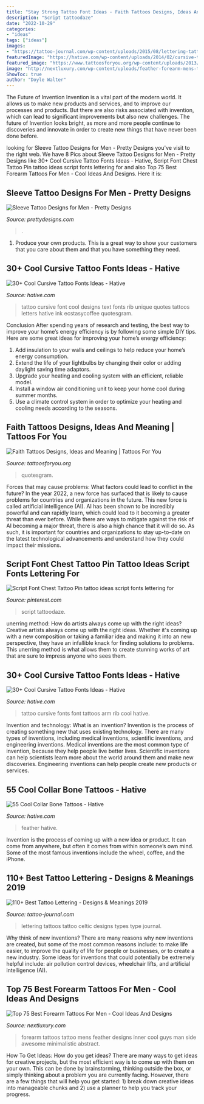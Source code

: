```yaml
---
title: "Stay Strong Tattoo Font Ideas - Faith Tattoos Designs, Ideas And Meaning"
description: "Script tattoodaze"
date: "2022-10-29"
categories:
- "ideas"
tags: ["ideas"]
images:
- "https://tattoo-journal.com/wp-content/uploads/2015/08/lettering-tattoos-34.jpg"
featuredImage: "https://hative.com/wp-content/uploads/2014/02/cursive-tattoos/cursive-text-tattoo-on-rib-4.JPG"
featured_image: "https://www.tattoosforyou.org/wp-content/uploads/2013/09/Faith-Tattoos-On-Wrist.jpg"
image: "http://nextluxury.com/wp-content/uploads/feather-forearm-mens-tattoos.jpg"
ShowToc: true
author: "Doyle Walter"
---
```



The Future of Invention
Invention is a vital part of the modern world. It allows us to make new products and services, and to improve our processes and products. But there are also risks associated with invention, which can lead to significant improvements but also new challenges. The future of Invention looks bright, as more and more people continue to discoveries and innovate in order to create new things that have never been done before.

	

		
looking for Sleeve Tattoo Designs for Men - Pretty Designs you've visit to the right web. We have 8 Pics about Sleeve Tattoo Designs for Men - Pretty Designs like 30+ Cool Cursive Tattoo Fonts Ideas - Hative, Script Font Chest Tattoo Pin tattoo ideas script fonts lettering for and also Top 75 Best Forearm Tattoos For Men - Cool Ideas And Designs. Here it is:
		
    
## Sleeve Tattoo Designs For Men - Pretty Designs

<img loading=lazy src="https://www.prettydesigns.com/wp-content/uploads/2015/01/Cool-Sleeve-Tattoo.jpg" onerror="this.onerror=null;this.src='https://tse2.mm.bing.net/th?id=OIP.tIocLSw7cpCf7qnSLoGqWAHaKm&amp;pid=15.1';" alt="Sleeve Tattoo Designs for Men - Pretty Designs">

_Source: prettydesigns.com_

>. 

	

1. Produce your own products. This is a great way to show your customers that you care about them and that you have something they need.

    
## 30+ Cool Cursive Tattoo Fonts Ideas - Hative

<img loading=lazy src="https://hative.com/wp-content/uploads/2014/02/cursive-tattoos/cursive-text-tattoo-on-rib-4.JPG" onerror="this.onerror=null;this.src='https://tse1.mm.bing.net/th?id=OIP._qCvfXbHkUIRcVtcBmE0ZAHaFj&amp;pid=15.1';" alt="30+ Cool Cursive Tattoo Fonts Ideas - Hative">

_Source: hative.com_

>tattoo cursive font cool designs text fonts rib unique quotes tattoos letters hative ink ecstasycoffee quotesgram. 

	

Conclusion
After spending years of research and testing, the best way to improve your home’s energy efficiency is by following some simple DIY tips. Here are some great ideas for improving your home’s energy efficiency: 
1. Add insulation to your walls and ceilings to help reduce your home’s energy consumption. 
2. Extend the life of your lightbulbs by changing their color or adding daylight saving time adaptors. 
3. Upgrade your heating and cooling system with an efficient, reliable model. 
4. Install a window air conditioning unit to keep your home cool during summer months. 
5. Use a climate control system in order to optimize your heating and cooling needs according to the seasons.

    
## Faith Tattoos Designs, Ideas And Meaning | Tattoos For You

<img loading=lazy src="https://www.tattoosforyou.org/wp-content/uploads/2013/09/Faith-Tattoos-On-Wrist.jpg" onerror="this.onerror=null;this.src='https://tse1.mm.bing.net/th?id=OIP.GLZYx6dTo7iTiyFUxD_WngHaMS&amp;pid=15.1';" alt="Faith Tattoos Designs, Ideas and Meaning | Tattoos For You">

_Source: tattoosforyou.org_

>quotesgram. 

	

Forces that may cause problems: What factors could lead to conflict in the future?
In the year 2022, a new force has surfaced that is likely to cause problems for countries and organizations in the future. This new force is called artificial intelligence (AI). AI has been shown to be incredibly powerful and can rapidly learn, which could lead to it becoming a greater threat than ever before. While there are ways to mitigate against the risk of AI becoming a major threat, there is also a high chance that it will do so. As such, it is important for countries and organizations to stay up-to-date on the latest technological advancements and understand how they could impact their missions.

    
## Script Font Chest Tattoo Pin Tattoo Ideas Script Fonts Lettering For

<img loading=lazy src="https://i.pinimg.com/736x/3b/8a/be/3b8abeaeff5150dbad9b9032e00bcc4f--script-fonts-chest-tattoo.jpg" onerror="this.onerror=null;this.src='https://tse2.mm.bing.net/th?id=OIP.hNug-_oNoeUiyTuRvpN7ywHaFQ&amp;pid=15.1';" alt="Script Font Chest Tattoo Pin tattoo ideas script fonts lettering for">

_Source: pinterest.com_

>script tattoodaze. 

	

unerring method: How do artists always come up with the right ideas?
Creative artists always come up with the right ideas. Whether it's coming up with a new composition or taking a familiar idea and making it into an new perspective, they have an infallible knack for finding solutions to problems. This unerring method is what allows them to create stunning works of art that are sure to impress anyone who sees them.

    
## 30+ Cool Cursive Tattoo Fonts Ideas - Hative

<img loading=lazy src="https://hative.com/wp-content/uploads/2014/02/cursive-tattoos/cursive-font-rib-tattoo-8.jpg" onerror="this.onerror=null;this.src='https://tse4.mm.bing.net/th?id=OIP.dMQn8EfCN1bEmSOa89Kp1wHaJ3&amp;pid=15.1';" alt="30+ Cool Cursive Tattoo Fonts Ideas - Hative">

_Source: hative.com_

>tattoo cursive fonts font tattoos arm rib cool hative. 

	

Invention and technology: What is an invention?
Invention is the process of creating something new that uses existing technology. There are many types of inventions, including medical inventions, scientific inventions, and engineering inventions. Medical inventions are the most common type of invention, because they help people live better lives. Scientific inventions can help scientists learn more about the world around them and make new discoveries. Engineering inventions can help people create new products or services.

    
## 55 Cool Collar Bone Tattoos - Hative

<img loading=lazy src="http://hative.com/wp-content/uploads/2014/03/collar-bone-tattoos/feather-script-letters-39.jpg" onerror="this.onerror=null;this.src='https://tse1.mm.bing.net/th?id=OIP.FL1O6PDUaMTg2eZIaJj9QwHaHa&amp;pid=15.1';" alt="55 Cool Collar Bone Tattoos - Hative">

_Source: hative.com_

>feather hative. 

	

Invention is the process of coming up with a new idea or product. It can come from anywhere, but often it comes from within someone’s own mind. Some of the most famous inventions include the wheel, coffee, and the iPhone.

    
## 110+ Best Tattoo Lettering - Designs &amp; Meanings 2019

<img loading=lazy src="https://tattoo-journal.com/wp-content/uploads/2015/08/lettering-tattoos-34.jpg" onerror="this.onerror=null;this.src='https://tse3.mm.bing.net/th?id=OIP.fQMHGvvpRmgz5BYTY31bUgHaHa&amp;pid=15.1';" alt="110+ Best Tattoo Lettering - Designs &amp; Meanings 2019">

_Source: tattoo-journal.com_

>lettering tattoos tattoo celtic designs types type journal. 

	

Why think of new inventions?
There are many reasons why new inventions are created, but some of the most common reasons include: to make life easier, to improve the quality of life for people or businesses, or to create a new industry. Some ideas for inventions that could potentially be extremely helpful include: air pollution control devices, wheelchair lifts, and artificial intelligence (AI).

    
## Top 75 Best Forearm Tattoos For Men - Cool Ideas And Designs

<img loading=lazy src="http://nextluxury.com/wp-content/uploads/feather-forearm-mens-tattoos.jpg" onerror="this.onerror=null;this.src='https://tse2.mm.bing.net/th?id=OIP.CmCB0xZL63licBt6U6L5QQAAAA&amp;pid=15.1';" alt="Top 75 Best Forearm Tattoos For Men - Cool Ideas And Designs">

_Source: nextluxury.com_

>forearm tattoos tattoo mens feather designs inner cool guys man side awesome minimalistic abstract. 

	

How To Get Ideas: How do you get ideas?
There are many ways to get ideas for creative projects, but the most efficient way is to come up with them on your own. This can be done by brainstorming, thinking outside the box, or simply thinking about a problem you are currently facing. However, there are a few things that will help you get started: 1) break down creative ideas into manageable chunks and 2) use a planner to help you track your progress.

